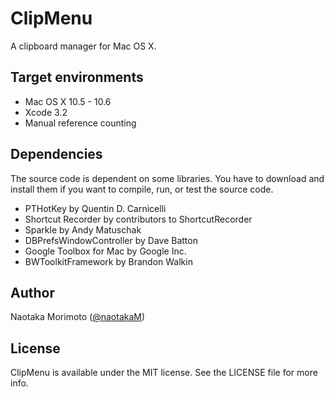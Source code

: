 ClipMenu
========
A clipboard manager for Mac OS X.

Target environments
-------------------

* Mac OS X 10.5 - 10.6
* Xcode 3.2
* Manual reference counting

Dependencies
------------
The source code is dependent on some libraries. You have to download and install them if you want to compile, run, or test the source code.

* PTHotKey by Quentin D. Carnicelli
* Shortcut Recorder by contributors to ShortcutRecorder
* Sparkle by Andy Matuschak
* DBPrefsWindowController by Dave Batton
* Google Toolbox for Mac by Google Inc.
* BWToolkitFramework by Brandon Walkin

Author
------

Naotaka Morimoto ([@naotakaM](http://twitter.com/naotakaM))

License
-------
ClipMenu is available under the MIT license. See the LICENSE file for more info.
